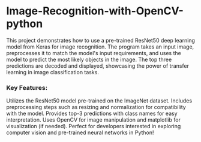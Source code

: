 ﻿# Image-Recognition-with-OpenCV-python

This project demonstrates how to use a pre-trained ResNet50 deep learning model from Keras for image recognition. The program takes an input image, preprocesses it to match the model's input requirements, and uses the model to predict the most likely objects in the image. The top three predictions are decoded and displayed, showcasing the power of transfer learning in image classification tasks.

### Key Features:

Utilizes the ResNet50 model pre-trained on the ImageNet dataset.
Includes preprocessing steps such as resizing and normalization for compatibility with the model.
Provides top-3 predictions with class names for easy interpretation.
Uses OpenCV for image manipulation and matplotlib for visualization (if needed).
Perfect for developers interested in exploring computer vision and pre-trained neural networks in Python!
